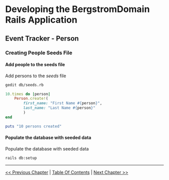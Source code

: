 # Developing the BergstromDomain Rails Application  #


## Event Tracker - Person ##


### Creating People Seeds File ###

#### Add people to the seeds file ####
Add persons to the *seeds* file
```bash
gedit db/seeds.rb
```

```ruby
10.times do |person|
    Person.create!(
        first_name: "First Name #{person}",
        last_name: "Last Name #{person}"
        )
end

puts "10 persons created"
```

#### Populate the database with seeded data ####
Populate the database with seeded data
```bash
rails db:setup
```

----------
[<< Previous Chapter](../section_3_event_tracker_person/3_1_creating_a_person.md) | [Table Of Contents](../how_i_developed_this_rails_application.md) | [Next Chapter >>](../section_3_event_tracker_person/3_3_listing_people.md)
